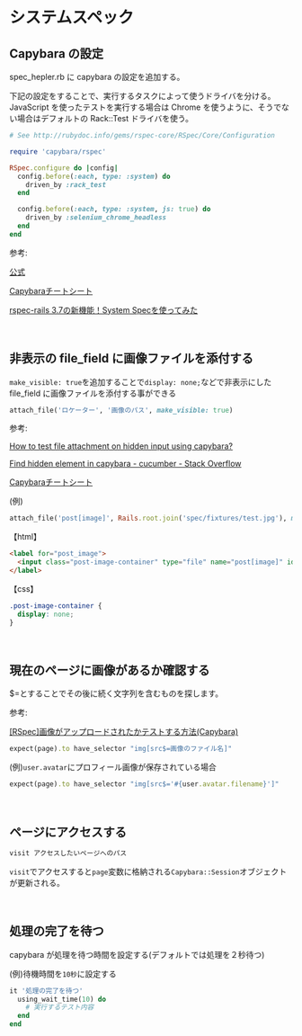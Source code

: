 # システムスペック
## Capybara の設定
spec_hepler.rb に capybara の設定を追加する。
  
下記の設定をすることで、実行するタスクによって使うドライバを分ける。 
JavaScript を使ったテストを実行する場合は Chrome を使うように、そうでない場合はデフォルトの Rack::Test ドライバを使う。
```spec_hepler.rb
# See http://rubydoc.info/gems/rspec-core/RSpec/Core/Configuration

require 'capybara/rspec'

RSpec.configure do |config|
  config.before(:each, type: :system) do
    driven_by :rack_test
  end

  config.before(:each, type: :system, js: true) do
    driven_by :selenium_chrome_headless
  end
end
```
  
参考:

[公式](https://github.com/teamcapybara/capybara)
  
[Capybaraチートシート](https://qiita.com/morrr/items/0e24251c049180218db4)
  
[rspec-rails 3.7の新機能！System Specを使ってみた](https://qiita.com/jnchito/items/c7e6e7abf83598a6516d)

<br>
  
## 非表示の file_field に画像ファイルを添付する
`make_visible: true`を追加することで`display: none;`などで非表示にした file_field に画像ファイルを添付する事ができる
  
```rb
attach_file('ロケーター', '画像のパス', make_visible: true)
```
参考:

[How to test file attachment on hidden input using capybara?](https://stackoverflow.com/questions/38049020/how-to-test-file-attachment-on-hidden-input-using-capybara#:~:text=attach_file(%27file%5Bpicture%5D%27%2C%20%27path/to/file.png%27%2C%20make_visible%3A%20true))
  
[Find hidden element in capybara - cucumber - Stack Overflow](https://stackoverflow.com/questions/43908750/find-hidden-element-in-capybara#:~:text=attach_file(%27some_name%27%2C%20file_path%2C%20make_visible%3A%20true))
  
[Capybaraチートシート](https://qiita.com/morrr/items/0e24251c049180218db4#:~:text=%E3%81%AE%E3%81%BF%E6%8A%9C%E7%B2%8B%E3%81%99%E3%82%8B%E3%80%82-,locator,%E3%81%AF%E3%83%A1%E3%82%BD%E3%83%83%E3%83%89%E3%81%94%E3%81%A8%E3%81%AE%E5%85%AC%E5%BC%8F%E3%81%AE%E3%83%AA%E3%83%95%E3%82%A1%E3%83%AC%E3%83%B3%E3%82%B9%E3%82%92%E5%8F%82%E7%85%A7%E3%81%AE%E3%81%93%E3%81%A8%E3%80%82,-%E3%83%9A%E3%83%BC%E3%82%B8%E3%81%AB%E3%82%A2%E3%82%AF%E3%82%BB%E3%82%B9)
  
(例)
```rb
attach_file('post[image]', Rails.root.join('spec/fixtures/test.jpg'), make_visible: true)
```
  
【html】
```html
<label for="post_image">
  <input class="post-image-container" type="file" name="post[image]" id="post_image">
</label>
```
  
【css】
```css
.post-image-container {
  display: none;
}
```

<br>

## 現在のページに画像があるか確認する
$=とすることでその後に続く文字列を含むものを探します。
  
参考:
  
[[RSpec]画像がアップロードされたかテストする方法(Capybara)](https://qiita.com/_akira19/items/021be2d09cad54dd4986#:~:text=%24%3D%E3%81%A8%E3%81%99%E3%82%8B%E3%81%93%E3%81%A8%E3%81%A7%E3%81%9D%E3%81%AE%E5%BE%8C%E3%81%AB%E7%B6%9A%E3%81%8F%E6%96%87%E5%AD%97%E5%88%97%E3%82%92%E5%90%AB%E3%82%80%E3%82%82%E3%81%AE%E3%82%92%E6%8E%A2%E3%81%97%E3%81%BE%E3%81%99%E3%80%82)
```rb
expect(page).to have_selector "img[src$=画像のファイル名]"
```
  
(例)`user.avatar`にプロフィール画像が保存されている場合
  
```rb
expect(page).to have_selector "img[src$='#{user.avatar.filename}']"
```
  
<br>
  
## ページにアクセスする
```rb
visit アクセスしたいページへのパス
```
`visit`でアクセスすると`page`変数に格納される`Capybara::Session`オブジェクトが更新される。

<br>

## 処理の完了を待つ
capybara が処理を待つ時間を設定する(デフォルトでは処理を２秒待つ)
  
(例)待機時間を`10秒`に設定する
```rb
it '処理の完了を待つ'
  using_wait_time(10) do
    # 実行するテスト内容
  end
end
```
